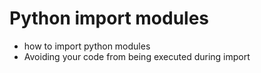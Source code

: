 # Python import modules

- how to import python modules
- Avoiding your code from being executed during import
